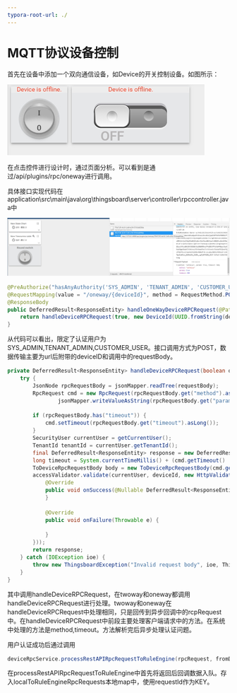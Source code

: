 ```yaml
---
typora-root-url: ./
---
```


# MQTT协议设备控制

首先在设备中添加一个双向通信设备，如Device的开关控制设备。如图所示：

![dev](./image/dev.png)

在点击控件进行设计时，通过页面分析。可以看到是通过/api/plugins/rpc/oneway进行调用。

具体接口实现代码在application\src\main\java\org\thingsboard\server\controller\rpccontroller.java中

![](./image/Image_196.png)

```java
@PreAuthorize("hasAnyAuthority('SYS_ADMIN', 'TENANT_ADMIN', 'CUSTOMER_USER')")
@RequestMapping(value = "/oneway/{deviceId}", method = RequestMethod.POST)
@ResponseBody
public DeferredResult<ResponseEntity> handleOneWayDeviceRPCRequest(@PathVariable("deviceId") String deviceIdStr, @RequestBody String requestBody) throws ThingsboardException {
    return handleDeviceRPCRequest(true, new DeviceId(UUID.fromString(deviceIdStr)), requestBody);
}
```

从代码可以看出，限定了认证用户为SYS_ADMIN,TENANT_ADMIN,CUSTOMER_USER。接口调用方式为POST，数据传输主要为url后附带的deviceID和调用中的requestBody。

```java
private DeferredResult<ResponseEntity> handleDeviceRPCRequest(boolean oneWay, DeviceId deviceId, String requestBody) throws ThingsboardException {
    try {
        JsonNode rpcRequestBody = jsonMapper.readTree(requestBody);
        RpcRequest cmd = new RpcRequest(rpcRequestBody.get("method").asText(),
                jsonMapper.writeValueAsString(rpcRequestBody.get("params")));

        if (rpcRequestBody.has("timeout")) {
            cmd.setTimeout(rpcRequestBody.get("timeout").asLong());
        }
        SecurityUser currentUser = getCurrentUser();
        TenantId tenantId = currentUser.getTenantId();
        final DeferredResult<ResponseEntity> response = new DeferredResult<>();
        long timeout = System.currentTimeMillis() + (cmd.getTimeout() != null ? cmd.getTimeout() : DEFAULT_TIMEOUT);
        ToDeviceRpcRequestBody body = new ToDeviceRpcRequestBody(cmd.getMethodName(), cmd.getRequestData());
        accessValidator.validate(currentUser, deviceId, new HttpValidationCallback(response, new FutureCallback<DeferredResult<ResponseEntity>>() {
            @Override
            public void onSuccess(@Nullable DeferredResult<ResponseEntity> result) {
            }

            @Override
            public void onFailure(Throwable e) {

            }
        }));
        return response;
    } catch (IOException ioe) {
        throw new ThingsboardException("Invalid request body", ioe, ThingsboardErrorCode.BAD_REQUEST_PARAMS);
    }
}
```

其中调用handleDeviceRPCRequest，在twoway和oneway都调用handleDeviceRPCRequest进行处理。twoway和oneway在handleDeviceRPCRequest中处理相同，只是回传到异步回调中的rcpRequest中。在handleDeviceRPCRequest中前段主要处理客户端请求中的方法。在系统中处理的方法是method,timeout。方法解析完后异步处理认证问题。

用户认证成功后通过调用

```java
deviceRpcService.processRestAPIRpcRequestToRuleEngine(rpcRequest, fromDeviceRpcResponse -> reply(new LocalRequestMetaData(rpcRequest, currentUser, result), fromDeviceRpcResponse));
```

在processRestAPIRpcRequestToRuleEngine中首先将返回后回调数据入队。存入localToRuleEngineRpcRequests本地map中，使用requestId作为KEY。